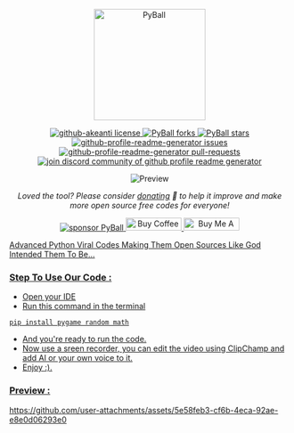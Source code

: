 <p align="center">
  <a href="https://images.seeklogo.com/logo-png/52/1/pokemon-pokeball-legue-logo-png_seeklogo-524672.png">
    <img alt="PyBall" src="https://github.com/user-attachments/assets/aad72f42-6d85-4b6c-a74e-d74174475221" width="200" />
  </a>
</p>

<p align="center">
<a href="https://github.com/akeanti/PyBall/blob/main/LICENSE" target="blank">
<img src="https://img.shields.io/github/license/akeanti/PyBall?style=flat-square" alt="github-akeanti license" />
</a>
<a href="https://github.com/akeanti/PyBall/fork" target="blank">
<img src="https://img.shields.io/github/forks/akeanti/PyBall?style=flat-square" alt="PyBall forks"/>
</a>
<a href="https://github.com/akeanti/PyBall/stargazers" target="blank">
<img src="https://img.shields.io/github/stars/akeanti/PyBall?style=flat-square" alt="PyBall stars"/>
</a>
<a href="https://github.com/akeanti/PyBall/issues" target="blank">
<img src="https://img.shields.io/github/issues/akeanti/PyBall?style=flat-square" alt="github-profile-readme-generator issues"/>
</a>
<a href="https://github.com/akeanti/PyBall/pulls" target="blank">
<img src="https://img.shields.io/github/issues-pr/akeanti/PyBall?style=flat-square" alt="github-profile-readme-generator pull-requests"/>
</a>
<a href="https://discord.gg/A2rQsnQMvy" target="blank">
<img src="https://img.shields.io/discord/1211038749195239434?label=Join%20Community&logo=discord&style=flat-square" alt="join discord community of github profile readme generator"/>
</a>
</p>

<p align="center"><img src="https://github.com/user-attachments/assets/4e1c3272-a722-4f38-a32d-64e359644458" alt="Preview" /></p>

<p align="center">
<i>Loved the tool? Please consider <a href="https://paypal.me/akeanti">donating</a>  💸 to help it improve and make more open source free codes for everyone!</i>
</p>

<p align="center">
<a href="https://www.paypal.me/akeanti"><img src="https://img.shields.io/badge/support-PayPal-blue?logo=PayPal&style=flat-square&label=Donate" alt="sponsor PyBall"/>
</a>
<a href='https://ko-fi.com/akeanti' target='_blank'><img height='23' width="100" src='https://cdn.ko-fi.com/cdn/kofi3.png?v=2' alt='Buy Coffee for Akeanti' />
</a>
<a href="https://www.buymeacoffee.com/akeanti" target="_blank"><img src="https://cdn.buymeacoffee.com/buttons/default-orange.png" alt="Buy Me A Coffee" height="23" width="100" style="border-radius:1px" />
</p>

Advanced Python Viral Codes Making Them Open Sources Like God Intended Them To Be...

### Step To Use Our Code :
- Open your IDE
- Run this command in the terminal
```console
pip install pygame random math
```
- And you're ready to run the code.
- Now use a sreen recorder, you can edit the video using ClipChamp and add AI or your own voice to it.
- Enjoy :).

### Preview :
[https://github.com/user-attachments/assets/5e58feb3-cf6b-4eca-92ae-e8e0d06293e0
](https://github-production-user-asset-6210df.s3.amazonaws.com/162023213/354395296-5e58feb3-cf6b-4eca-92ae-e8e0d06293e0.mp4?X-Amz-Algorithm=AWS4-HMAC-SHA256&X-Amz-Credential=AKIAVCODYLSA53PQK4ZA%2F20240801%2Fus-east-1%2Fs3%2Faws4_request&X-Amz-Date=20240801T221206Z&X-Amz-Expires=300&X-Amz-Signature=b4a9a09f5de182a83152365e5e116d2f28169ef4692b449b23c95605d3998ac1&X-Amz-SignedHeaders=host&actor_id=162023213&key_id=0&repo_id=836934339)

